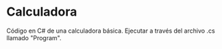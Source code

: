 # Calculadora
Código en C# de una calculadora básica.
Ejecutar a través del archivo .cs llamado "Program".
